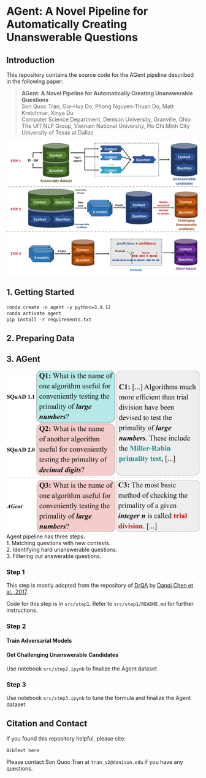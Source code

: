 # AGent: A Novel Pipeline for Automatically Creating Unanswerable Questions
## Introduction
This repository contains the source code for the AGent pipeline described in the following paper:
>**AGent: A Novel Pipeline for Automatically Creating Unanswerable Questions**<br>
>Son Quoc Tran, Gia-Huy Do, Phong Nguyen-Thuan Do, Matt Kretchmar, Xinya Du<br>
>Computer Science Department, Denison University, Granville, Ohio<br>
>The UIT NLP Group, Vietnam National University, Ho Chi Minh City<br>
>University of Texas at Dallas

<img src="pipeline.png" alt="Pipeline" width="1300"/>

## 1. Getting Started
```
conda create -n agent -y python=3.9.12
conda activate agent
pip install -r requirements.txt
```

## 2. Preparing Data

## 3. AGent
<img src="example.png" alt="Example" width="800"/>
Agent pipeline has three steps:<br>
    1. Matching questions with new contexts.<br>
    2. Identifying hard unanswerable questions.<br>
    3. Filtering out answerable questions.
    
### Step 1

This step is mostly adopted from the repository of [DrQA](https://github.com/facebookresearch/DrQA) by [Danqi Chen et al., 2017](https://aclanthology.org/P17-1171/).

Code for this step is in `src/step1`. Refer to `src/step1/README.md` for further instructions.
### Step 2
#### Train Adversarial Models
#### Get Challenging Unanswerable Candidates
Use notebook `src/step2.ipynb` to finalize the Agent dataset
### Step 3
Use notebook `src/step3.ipynb` to tune the formula and finalize the Agent dataset

## Citation and Contact
If you found this repository helpful, please cite:
```
BibText here
```
Please contact Son Quoc Tran at `tran_s2@denison.edu` if you have any questions.

